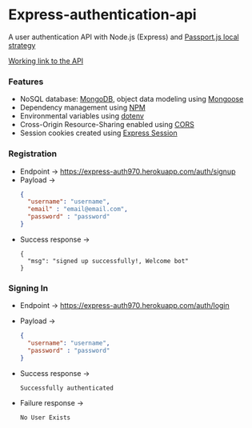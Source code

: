 # Express-authentication-api
A user authentication API with Node.js (Express) and [Passport.js local strategy](https://www.passportjs.org/packages/passport-local/)

[Working link to the API](https://express-auth970.herokuapp.com/)

### Features
- NoSQL database: [MongoDB](https://www.mongodb.com/), object data modeling using [Mongoose](https://mongoosejs.com/)
- Dependency management using [NPM](https://www.npmjs.com/)
- Environmental variables using [dotenv](https://github.com/motdotla/dotenv)
- Cross-Origin Resource-Sharing enabled using [CORS](https://github.com/expressjs/cors)
- Session cookies created using [Express Session](https://expressjs.com/en/resources/middleware/session.html)

### Registration
- Endpoint -> https://express-auth970.herokuapp.com/auth/signup
- Payload -> 
  ``` json
  {
    "username": "username",
    "email" : "email@email.com",
    "password" : "password"
  }
  ```
- Success response ->
  ```
  {
    "msg": "signed up successfully!, Welcome bot"
  }
  ```
  
### Signing In
- Endpoint -> https://express-auth970.herokuapp.com/auth/login
- Payload -> 
  ``` json
  {
    "username": "username",
    "password" : "password"
  }
  ```
  
- Success response -> 
  ```
  Successfully authenticated
  ```
  
- Failure response -> 
  ```
  No User Exists
  ```
